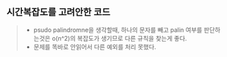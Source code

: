 ## 시간복잡도를 고려안한 코드

> * psudo palindromne을 생각할때, 하나의 문자를 빼고 palin 여부를 판단하는것은 o(n^2)의 복잡도가 생기므로 다른 규칙을 찾는게 좋다.
> * 문제를 똑바로 안읽어서 다른 예외를 처리 못했다. 
